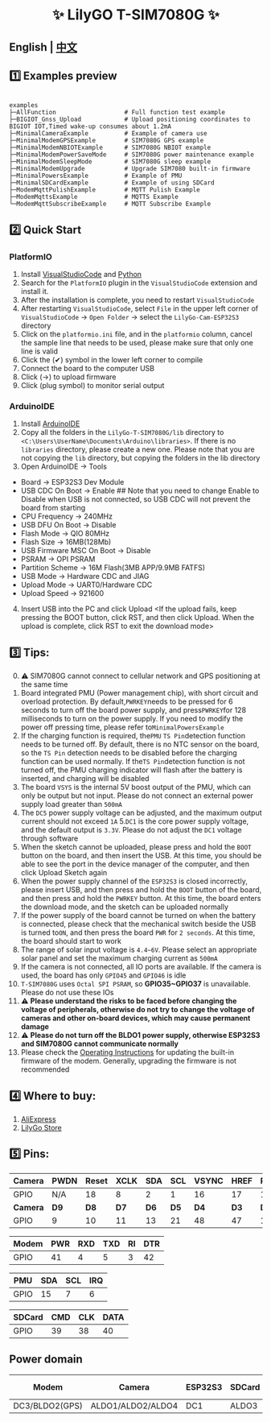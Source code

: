 <h1 align = "center">✨ LilyGO T-SIM7080G  ✨</h1>

## **English | [中文](README_CN.MD)**



## 1️⃣ Examples preview

````

examples 
├─AllFunction                   # Full function test example
├─BIGIOT_Gnss_Upload            # Upload positioning coordinates to BIGIOT IOT,Timed wake-up consumes about 1.2mA
├─MinimalCameraExample          # Example of camera use
├─MinimalModemGPSExample        # SIM7080G GPS example
├─MinimalModemNBIOTExample      # SIM7080G NBIOT example
├─MinimalModemPowerSaveMode     # SIM7080G power maintenance example
├─MinimalModemSleepMode         # SIM7080G sleep example
├─MinimalModemUpgrade           # Upgrade SIM7080 built-in firmware
├─MinimalPowersExample          # Example of PMU
├─MinimalSDCardExample          # Example of using SDCard
├─ModemMqttPulishExample        # MQTT Pulish Example            
├─ModemMqttsExample             # MQTTS Example    
└─ModemMqttSubscribeExample     # MQTT Subscribe Example           

````


## 2️⃣ Quick Start

### PlatformIO

1. Install [VisualStudioCode](https://code.visualstudio.com/) and [Python](https://www.python.org/)
2. Search for the `PlatformIO` plugin in the `VisualStudioCode` extension and install it.
3. After the installation is complete, you need to restart `VisualStudioCode`
4. After restarting `VisualStudioCode`, select `File` in the upper left corner of `VisualStudioCode` -> `Open Folder` -> select the `LilyGo-Cam-ESP32S3` directory
5. Click on the `platformio.ini` file, and in the `platformio` column, cancel the sample line that needs to be used, please make sure that only one line is valid
6. Click the (✔) symbol in the lower left corner to compile
7. Connect the board to the computer USB
8. Click (→) to upload firmware
9. Click (plug symbol) to monitor serial output


### ArduinoIDE

1. Install [ArduinoIDE](https://www.arduino.cc/en/software)
2. Copy all the folders in the `LilyGo-T-SIM7080G/lib` directory to `<C:\Users\UserName\Documents\Arduino\libraries>`. If there is no `libraries` directory, please create a new one. Please note that you are not copying the `lib` directory, but copying the folders in the lib directory
3. Open ArduinoIDE -> Tools
- Board -> ESP32S3 Dev Module
- USB CDC On Boot -> Enable  ## Note that you need to change Enable to Disable when USB is not connected, so USB CDC will not prevent the board from starting
- CPU Frequency -> 240MHz
- USB DFU On Boot -> Disable
- Flash Mode -> QIO 80MHz
- Flash Size -> 16MB(128Mb)
- USB Firmware MSC On Boot -> Disable
- PSRAM -> OPI PSRAM
- Partition Scheme -> 16M Flash(3MB APP/9.9MB FATFS)
- USB Mode -> Hardware CDC and JIAG
- Upload Mode -> UART0/Hardware CDC
- Upload Speed -> 921600
4. Insert USB into the PC and click Upload <If the upload fails, keep pressing the BOOT button, click RST, and then click Upload. When the upload is complete, click RST to exit the download mode>

## 3️⃣ Tips:
0. ⚠ SIM7080G cannot connect to cellular network and GPS positioning at the same time
1. Board integrated PMU (Power management chip), with short circuit and overload protection. By default,`PWRKEY`needs to be pressed for 6 seconds to turn off the board power supply, and press`PWRKEY`for 128 milliseconds to turn on the power supply. If you need to modify the power off pressing time, please refer to`MinimalPowersExample`
2. If the charging function is required, the`PMU` `TS Pin`detection function needs to be turned off. By default, there is no NTC sensor on the board, so the `TS Pin` detection needs to be disabled before the charging function can be used normally. If the`TS Pin`detection function is not turned off, the PMU charging indicator will flash after the battery is inserted, and charging will be disabled
3. The board `VSYS` is the internal 5V boost output of the PMU, which can only be output but not input. Please do not connect an external power supply load greater than `500mA`
4. The `DC5` power supply voltage can be adjusted, and the maximum output current should not exceed `1A`
5.`DC1` is the core power supply voltage, and the default output is `3.3V`. Please do not adjust the `DC1` voltage through software
6. When the sketch cannot be uploaded, please press and hold the `BOOT` button on the board, and then insert the USB. At this time, you should be able to see the port in the device manager of the computer, and then click Upload Sketch again
7. When the power supply channel of the `ESP32S3` is closed incorrectly, please insert USB, and then press and hold the `BOOT` button of the board, and then press and hold the `PWRKEY` button. At this time, the board enters the download mode, and the sketch can be uploaded normally
8. If the power supply of the board cannot be turned on when the battery is connected, please check that the mechanical switch beside the USB is turned to`ON`, and then press the board `PWR` for `2 seconds`. At this time, the board should start to work
9. The range of solar input voltage is `4.4~6V`. Please select an appropriate solar panel and set the maximum charging current as `500mA`
10. If the camera is not connected, all IO ports are available. If the camera is used, the board has only `GPIO45` and `GPIO46` is idle
11. `T-SIM7080G` uses `Octal SPI PSRAM`, so **GPIO35~GPIO37** is unavailable. Please do not use these IOs
12. ⚠ **Please understand the risks to be faced before changing the voltage of peripherals, otherwise do not try to change the voltage of cameras and other on-board devices, which may cause permanent damage**
13. ⚠ **Please do not turn off the BLDO1 power supply, otherwise ESP32S3 and SIM7080G cannot communicate normally**
14. Please check the [Operating Instructions](./docs/sim7080_update_firmware.md) for updating the built-in firmware of the modem. Generally, upgrading the firmware is not recommended

## 4️⃣ Where to buy:

1. [AliExpress](https://www.aliexpress.us/item/3256805002673427.html)
2. [LilyGo Store](https://www.lilygo.cc/products/t-sim7080-s3)



## 5️⃣ Pins:


| Camera     | PWDN   | Reset  | XCLK   | SDA    | SCL    | VSYNC  | HREF   | PCLK   |
| ---------- | ------ | ------ | ------ | ------ | ------ | ------ | ------ | ------ |
| GPIO       | N/A    | 18     | 8      | 2      | 1      | 16     | 17     | 12     |
| **Camera** | **D9** | **D8** | **D7** | **D6** | **D5** | **D4** | **D3** | **D2** |
| GPIO       | 9      | 10     | 11     | 13     | 21     | 48     | 47     | 14     |

| Modem | PWR | RXD | TXD | RI  | DTR |
| ----- | --- | --- | --- | --- | --- |
| GPIO  | 41  | 4   | 5   | 3   | 42  |


| PMU  | SDA | SCL | IRQ |
| ---- | --- | --- | --- |
| GPIO | 15  | 7   | 6   |


| SDCard | CMD | CLK | DATA |
| ------ | --- | --- | ---- |
| GPIO   | 39  | 38  | 40   |

## Power domain

| Modem          | Camera            | ESP32S3 | SDCard | Level conversion |
| -------------- | ----------------- | ------- | ------ | ---------------- |
| DC3/BLDO2(GPS) | ALDO1/ALDO2/ALDO4 | DC1     | ALDO3  | BLDO1            |